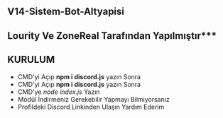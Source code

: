   ## V14-Sistem-Bot-Altyapisi

## Lourity Ve ZoneReal Tarafından Yapılmıştır***

  ## KURULUM

- CMD'yi Açıp  **npm i discord.js**  yazın Sonra                                                                                   
- CMD'yi Açıp  **npm i discord.js**  yazın Sonra
- CMD'ye *node index.js* Yazın
- Modül İndirmeniz Gerekebilir Yapmayı Bilmiyorsanız
- Profildeki Discord Linkinden Ulaşın Yardım Ederim
